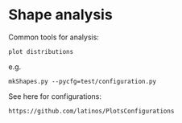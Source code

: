 Shape analysis
==============

Common tools for analysis:

    plot distributions


e.g.

    mkShapes.py --pycfg=test/configuration.py
    

    
See here for configurations:

    https://github.com/latinos/PlotsConfigurations

